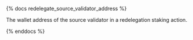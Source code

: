 {% docs redelegate_source_validator_address %}

The wallet address of the source validator in a redelegation staking action.

{% enddocs %}